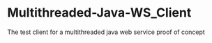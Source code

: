 # Multithreaded-Java-WS_Client
The test client for a multithreaded java web service proof of concept

